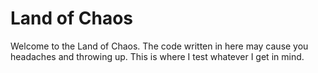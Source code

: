 # Land of Chaos

Welcome to the Land of Chaos. The code written in here may cause you headaches and throwing up. This is where I test whatever I get in mind.
